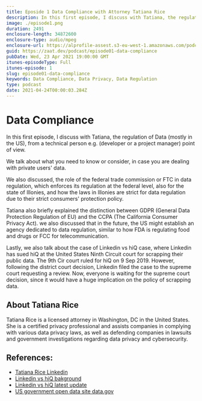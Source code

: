 ```yaml
---
title: Eposide 1 Data Compliance with Attorney Tatiana Rice 
description: In this first episode, I discuss with Tatiana, the regulation of Data (mostly in the US), from a technical person e.g. (developer or a project manager) point of view.
image: ./episode1.png
duration: 2491
enclosure-length: 34872600
enclosure-type: audio/mpeg
enclosure-url: https://alprofile-assest.s3-eu-west-1.amazonaws.com/podcast/mix_04-13-2021_181654.mp3
guid: https://zaat.dev/podcast/episode01-data-compliance
pubDate: Wed, 23 Apr 2021 19:00:00 GMT
itunes-episodeType: Full 
itunes-episode: 1 
slug: episode01-data-compliance
keywords: Data Compliance, Data Privacy, Data Regulation
type: podcast
date: 2021-04-24T00:00:03.284Z
---
```


# Data Compliance

In this first episode, I discuss with Tatiana, the regulation of Data (mostly in the US), from a technical person e.g. (developer or a project manager) point of view. 

We talk about what you need to know or consider, in case you are dealing with private users' data. 

We also discussed,  the role of the federal trade commission or FTC in data regulation, which enforces its regulation at the federal level,  also for the state of Illonies, and how the laws in Illonies are strict for data regulation due to their strict consumers' protection policy.

Tatiana also briefly explained the distinction between GDPR (General Data Protection Regulation of EU) and the CCPA (The California Consumer Privacy Act). we also discussed that in the future, the US might establish an agency dedicated to data regulation, similar to how FDA is regulating food and drugs or FCC for telecommunication. 

Lastly, we also talk about the case of Linkedin vs hiQ case, where Linkedin has sued hiQ at the United States Ninth Circuit court for scrapping their public data. The 9th Cir court ruled for hiQ on 9 Sep 2019.
However, following the district court decision, Linkedin filed the case to the supreme court requesting a review. 
Now, everyone is waiting for the supreme court decision, since it would have a huge implication on the policy of scrapping data. 

## About Tatiana Rice 

Tatiana Rice is a licensed attorney in Washington, DC in the United States. She is a certified privacy professional and assists companies in complying with various data privacy laws, as well as defending companies in lawsuits and government investigations regarding data privacy and cybersecurity.


## References:
- [Tatiana Rice Linkedin](https://www.linkedin.com/in/tatiana-rice-3284b871/)
- [Linkedin vs hiQ bakground](https://medium.com/@chris_70736/hiq-v-linkedin-and-the-legality-of-web-scraping-e80b9ab06f1d) 
- [Linkedin vs hiQ latest update](https://www.natlawreview.com/article/hiq-files-opposition-brief-supreme-court-linkedin-cfaa-data-scraping-dispute)
- [US government open data site data.gov](https://data.gov)



